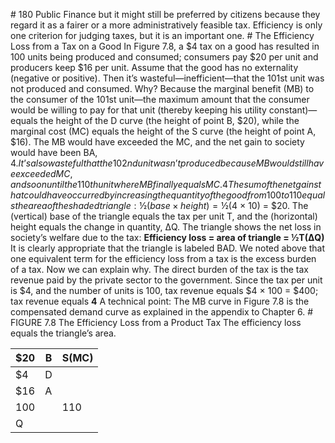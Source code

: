 \# 180 Public Finance but it might still be preferred by citizens because they regard it as a fairer or a more administratively feasible tax. Efficiency is only one criterion for judging taxes, but it is an important one. # The Efficiency Loss from a Tax on a Good In Figure 7.8, a $4 tax on a good has resulted in 100 units being produced and consumed; consumers pay $20 per unit and producers keep $16 per unit. Assume that the good has no externality (negative or positive). Then it’s wasteful—inefficient—that the 101st unit was not produced and consumed. Why? Because the marginal benefit (MB) to the consumer of the 101st unit—the maximum amount that the consumer would be willing to pay for that unit (thereby keeping his utility constant)—equals the height of the D curve (the height of point B, $20), while the marginal cost (MC) equals the height of the S curve (the height of point A, $16). The MB would have exceeded the MC, and the net gain to society would have been BA, $4. It’s also wasteful that the 102nd unit wasn’t produced because MB would still have exceeded MC, and so on until the 110th unit where MB finally equals MC.4 The sum of the net gains that could have occurred by increasing the quantity of the good from 100 to 110 equals the area of the shaded triangle: ½(base × height) = ½($4 × 10) = $20. The (vertical) base of the triangle equals the tax per unit T, and the (horizontal) height equals the change in quantity, ΔQ. The triangle shows the net loss in society’s welfare due to the tax: **Efficiency loss = area of triangle = ½T(ΔQ)** It is clearly appropriate that the triangle is labeled BAD. We noted above that one equivalent term for the efficiency loss from a tax is the excess burden of a tax. Now we can explain why. The direct burden of the tax is the tax revenue paid by the private sector to the government. Since the tax per unit is $4, and the number of units is 100, tax revenue equals $4 × 100 = $400; tax revenue equals **4** A technical point: The MB curve in Figure 7.8 is the compensated demand curve as explained in the appendix to Chapter 6. # FIGURE 7.8 The Efficiency Loss from a Product Tax The efficiency loss equals the triangle’s area.

| $20 | B | S(MC) |
| --- | - | ----- |
| $4  | D |       |
| $16 | A |       |
| 100 |   | 110   |
| Q   |   |       |
